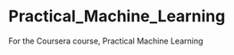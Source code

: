 Practical_Machine_Learning
==========================

For the Coursera course, Practical Machine Learning

